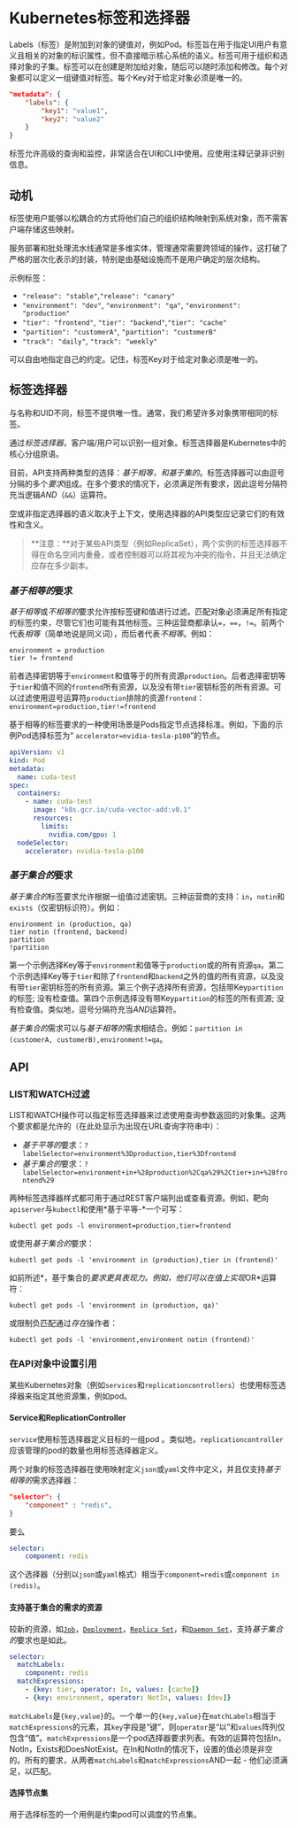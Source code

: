 # Kubernetes标签和选择器

Labels（标签）是附加到对象的键值对，例如Pod。标签旨在用于指定UI用户有意义且相关的对象的标识属性，但不直接暗示核心系统的语义。标签可用于组织和选择对象的子集。标签可以在创建是附加给对象，随后可以随时添加和修改。每个对象都可以定义一组键值对标签。每个Key对于给定对象必须是唯一的。

```json
"metadata": {
    "labels": {
        "key1": "value1",
        "key2": "value2"
	}
}
```

标签允许高级的查询和监控，非常适合在UI和CLI中使用。应使用注释记录非识别信息。

## 动机

标签使用户能够以松耦合的方式将他们自己的组织结构映射到系统对象，而不需客户端存储这些映射。

服务部署和批处理流水线通常是多维实体，管理通常需要跨领域的操作，这打破了严格的层次化表示的封装，特别是由基础设施而不是用户确定的层次结构。

示例标签：

- `"release": "stable"`,`"release": "canary"`
- `"environment": "dev"`, `"environment": "qa"`, `"environment": "production"`
-  `"tier": "frontend"`, `"tier": "backend"`,`"tier": "cache"`
- `"partition": "customerA"`, `"partition": "customerB"`
- `"track": "daily"`, `"track": "weekly"`

可以自由地指定自己的约定。记住，标签Key对于给定对象必须是唯一的。



## 标签选择器

与名称和UID不同，标签不提供唯一性。通常，我们希望许多对象携带相同的标签。

通过*标签选择器*，客户端/用户可以识别一组对象。标签选择器是Kubernetes中的核心分组原语。

目前，API支持两种类型的选择：*基于相等，*和*基于集的*。标签选择器可以由逗号分隔的多个*要求*组成。在多个要求的情况下，必须满足所有要求，因此逗号分隔符充当逻辑*AND*（`&&`）运算符。

空或非指定选择器的语义取决于上下文，使用选择器的API类型应记录它们的有效性和含义。

> **注意：**对于某些API类型（例如ReplicaSet），两个实例的标签选择器不得在命名空间内重叠，或者控制器可以将其视为冲突的指令，并且无法确定应存在多少副本。

### *基于相等的*要求

*基于相等*或*不相等的*要求允许按标签键和值进行过滤。匹配对象必须满足所有指定的标签约束，尽管它们也可能有其他标签。三种运营商都承认`=`，`==`，`!=`。前两个代表*相等*（简单地说是同义词），而后者代表*不相等*。例如：

```
environment = production
tier != frontend
```

前者选择密钥等于`environment`和值等于的所有资源`production`。后者选择密钥等于`tier`和值不同的`frontend`所有资源，以及没有带`tier`密钥标签的所有资源。可以过滤使用逗号运算符`production`排除的资源`frontend`：`environment=production,tier!=frontend`

基于相等的标签要求的一种使用场景是Pods指定节点选择标准。例如，下面的示例Pod选择标签为“ `accelerator=nvidia-tesla-p100`”的节点。

```yaml
apiVersion: v1
kind: Pod
metadata:
  name: cuda-test
spec:
  containers:
    - name: cuda-test
      image: "k8s.gcr.io/cuda-vector-add:v0.1"
      resources:
        limits:
          nvidia.com/gpu: 1
  nodeSelector:
    accelerator: nvidia-tesla-p100
```

### *基于集合的*要求

*基于集合的*标签要求允许根据一组值过滤密钥。三种运营商的支持：`in`，`notin`和`exists`（仅密钥标识符）。例如：

```
environment in (production, qa)
tier notin (frontend, backend)
partition
!partition
```

第一个示例选择Key等于`environment`和值等于`production`或的所有资源`qa`。第二个示例选择Key等于`tier`和除了`frontend`和`backend`之外的值的所有资源，以及没有带`tier`密钥标签的所有资源。第三个例子选择所有资源，包括带Key`partition`的标签; 没有检查值。第四个示例选择没有带Key`partition`的标签的所有资源; 没有检查值。类似地，逗号分隔符充当*AND*运算符。

*基于集合的*需求可以与*基于相等的*需求相结合。例如：`partition in (customerA, customerB),environment!=qa`。

## API

### LIST和WATCH过滤

LIST和WATCH操作可以指定标签选择器来过滤使用查询参数返回的对象集。这两个要求都是允许的（在此处显示为出现在URL查询字符串中）：

- *基于平等的*要求：`?labelSelector=environment%3Dproduction,tier%3Dfrontend`
- *基于集合的*要求：`?labelSelector=environment+in+%28production%2Cqa%29%2Ctier+in+%28frontend%29`

两种标签选择器样式都可用于通过REST客户端列出或查看资源。例如，靶向`apiserver`与`kubectl`和使用*基于平等-*一个可写：

```shell
kubectl get pods -l environment=production,tier=frontend
```

或使用*基于集合的*要求：

```shell
kubectl get pods -l 'environment in (production),tier in (frontend)'
```

如前所述*，基于集合的*要求更具表现力。例如，他们可以在值上实现*OR*运算符：

```shell
kubectl get pods -l 'environment in (production, qa)'
```

或限制负匹配通过*存在*操作者：

```shell
kubectl get pods -l 'environment,environment notin (frontend)'
```

### 在API对象中设置引用

某些Kubernetes对象（例如`services`和`replicationcontrollers`）也使用标签选择器来指定其他资源集，例如pod。

#### Service和ReplicationController

`service`使用标签选择器定义目标的一组pod 。类似地，`replicationcontroller`应该管理的pod的数量也用标签选择器定义。

两个对象的标签选择器在使用映射定义`json`或`yaml`文件中定义，并且仅支持*基于相等的*需求选择器：

```json
"selector": {
    "component" : "redis",
}
```

要么

```yaml
selector:
    component: redis
```

这个选择器（分别以`json`或`yaml`格式）相当于`component=redis`或`component in (redis)`。

#### 支持基于集合的需求的资源

较新的资源，如[`Job`](https://kubernetes.io/docs/concepts/jobs/run-to-completion-finite-workloads/)，[`Deployment`](https://kubernetes.io/docs/concepts/workloads/controllers/deployment/)，[`Replica Set`](https://kubernetes.io/docs/concepts/workloads/controllers/replicaset/)，和[`Daemon Set`](https://kubernetes.io/docs/concepts/workloads/controllers/daemonset/)，支持*基于集合的*要求也是如此。

```yaml
selector:
  matchLabels:
    component: redis
  matchExpressions:
    - {key: tier, operator: In, values: [cache]}
    - {key: environment, operator: NotIn, values: [dev]}
```

`matchLabels`是`{key,value}`的。一个单一的`{key,value}`在`matchLabels`相当于`matchExpressions`的元素，其`key`字段是“键”，则`operator`是“以”和`values`阵列仅包含“值”。`matchExpressions`是一个pod选择器要求列表。有效的运算符包括In，NotIn，Exists和DoesNotExist。在In和NotIn的情况下，设置的值必须是非空的。所有的要求，从两者`matchLabels`和`matchExpressions`AND一起 - 他们必须满足，以匹配。

#### 选择节点集

用于选择标签的一个用例是约束pod可以调度的节点集。

